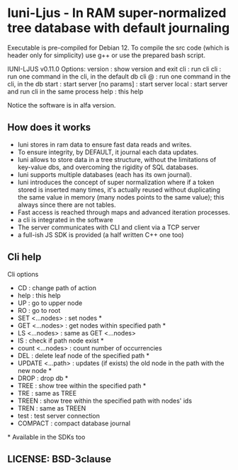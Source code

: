 # Iuni-Ljus - In RAM super-normalized tree database with default journaling

Executable is pre-compiled for Debian 12.
To compile the src code (which is header only for simplicity) use g++ or use the prepared bash script.

IUNI-LJUS v0.11.0
Options:
  version          : show version and exit
  cli              : run cli
  cli <cmd>        : run one command in the cli, in the default db
  cli @<db> <cmd>  : run one command in the cli, in the <dbname> db
  start            : start server
  [no params]      : start server
  local            : start server and run cli in the same process
  help             : this help
  
Notice the software is in alfa version.

## How does it works

- Iuni stores in ram data to ensure fast data reads and writes.
- To ensure integrity, by DEFAULT, it journal each data updates.
- Iuni allows to store data in a tree structure, without the limitations of key-value dbs, and overcoming the rigidity of SQL databases.
- Iuni supports multiple databases (each has its own journal).
- Iuni introduces the concept of super normalization where if a token stored is inserted many times, it's actually reused without duplicating the same value in memory (many nodes points to the same value); this always since there are not tables.
- Fast access is reached through maps and advanced iteration processes.
- a cli is integrated in the software
- The server communicates with CLI and client via a TCP server
- a full-ish JS SDK is provided (a half written C++ one too)

## Cli help

Cli options
 * CD     : change path of action
 * help   : this help
 * UP     : go to upper node
 * RO     : go to root
 * SET <...nodes>        : set nodes *
 * GET <...nodes>        : get nodes within specified path *
 * LS <...nodes> : same as GET <...nodes>
 * IS     : check if path node exist *
 * count <...nodes>      : count number of occurrencies
 * DEL    : delete leaf node of the specified path *
 * UPDATE <...path> <old node> <new node> : updates (if exists) the old node in the path with the new node *
 * DROP   : drop db *
 * TREE  : show tree within the specified path *
 * TRE    : same as TREE
 * TREEN : show tree within the specified path with nodes' ids
 * TREN  : same as TREEN
 * test   : test server connection
 * COMPACT        : compact database journal

  \* Available in the SDKs too

## LICENSE: BSD-3clause
